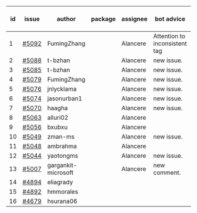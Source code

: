 | id | issue | author | package | assignee | bot advice | created date of issue | target release date | date from target |
| ------ | ------ | ------ | ------ | ------ | ------ | ------ | ------ | :-----: |
| 1 | [#5092](https://github.com/Azure/sdk-release-request/issues/5092) | FumingZhang |  | Alancere | Attention to inconsistent tag | 03-27 | 04-26 |  |
| 2 | [#5088](https://github.com/Azure/sdk-release-request/issues/5088) | t-bzhan |  | Alancere | new issue. | 03-27 | 04-26 |  |
| 3 | [#5085](https://github.com/Azure/sdk-release-request/issues/5085) | t-bzhan |  | Alancere | new issue. | 03-27 | 04-26 |  |
| 4 | [#5079](https://github.com/Azure/sdk-release-request/issues/5079) | FumingZhang |  | Alancere | new issue. | 03-25 | 04-26 |  |
| 5 | [#5076](https://github.com/Azure/sdk-release-request/issues/5076) | jnlycklama |  | Alancere | new issue. | 03-22 | 04-26 |  |
| 6 | [#5074](https://github.com/Azure/sdk-release-request/issues/5074) | jasonurban1 |  | Alancere | new issue. | 03-22 | 04-26 |  |
| 7 | [#5070](https://github.com/Azure/sdk-release-request/issues/5070) | haagha |  | Alancere | new issue. | 03-21 | 04-26 |  |
| 8 | [#5063](https://github.com/Azure/sdk-release-request/issues/5063) | alluri02 |  | Alancere |  | 03-20 | 04-26 |  |
| 9 | [#5056](https://github.com/Azure/sdk-release-request/issues/5056) | bxubxu |  | Alancere |  | 03-18 | 04-26 |  |
| 10 | [#5049](https://github.com/Azure/sdk-release-request/issues/5049) | zman-ms |  | Alancere | new issue. | 03-15 | 04-26 |  |
| 11 | [#5048](https://github.com/Azure/sdk-release-request/issues/5048) | ambrahma |  | Alancere |  | 03-15 | 04-26 |  |
| 12 | [#5044](https://github.com/Azure/sdk-release-request/issues/5044) | yaotongms |  | Alancere | new issue. | 03-13 | 04-26 |  |
| 13 | [#5007](https://github.com/Azure/sdk-release-request/issues/5007) | gargankit-microsoft |  | Alancere | new comment. | 02-28 | 03-22 |  |
| 14 | [#4894](https://github.com/Azure/sdk-release-request/issues/4894) | eliagrady |  |  |  | 01-18 |  | 0 |
| 15 | [#4892](https://github.com/Azure/sdk-release-request/issues/4892) | hmmorales |  |  |  | 01-16 |  | 0 |
| 16 | [#4679](https://github.com/Azure/sdk-release-request/issues/4679) | hsurana06 |  |  |  | 10-23 |  | 0 |
